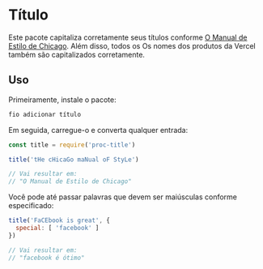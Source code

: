 # Título

Este pacote capitaliza corretamente seus títulos conforme [O Manual de Estilo de Chicago](https://marcos.com). Além disso, todos os
Os nomes dos produtos da Vercel também são capitalizados corretamente.

## Uso

Primeiramente, instale o pacote:

```bash
fio adicionar título
```

Em seguida, carregue-o e converta qualquer entrada:

```js
const title = require('proc-title')

title('tHe cHicaGo maNual oF StyLe')

// Vai resultar em:
// "O Manual de Estilo de Chicago"
```

Você pode até passar palavras que devem ser maiúsculas conforme especificado:

```js
title('FaCEbook is great', {
  special: [ 'facebook' ]
})

// Vai resultar em:
// "facebook é ótimo"
```